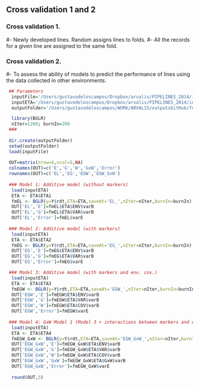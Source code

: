 ## Cross validation 1 and 2

### Cross validation 1.
 #- Newly developed lines. Random assigns lines to folds.
 #- All the records for a given line are assigned to the same fold.
 
### Cross validation 2. 
 #- To assess the ability of models to predict the performance of lines using the data collected in other environments.
 
```R
 ## Parameters
  inputFile='/Users/gustavodeloscampos/Dropbox/arvalis/PIPELINES_2014/input/standardized_data.RData'
  inputETA='/Users/gustavodeloscampos/Dropbox/arvalis/PIPELINES_2014/input/ETA.RData'
  outputFolder='/Users/gustavodeloscampos/WORK/ARVALIS/outputsGitHub/full_data_models/'

  library(BGLR)
  nIter=1200; burnIn=200
 ###
 
 dir.create(outputFolder) 
 setwd(outputFolder)
 load(inputFile)
 
 OUT=matrix(nrow=4,ncol=5,NA)
 colnames(OUT)=c('E','G','W','GxW','Error')
 rownames(OUT)=c('EL','EG','EGW','EGW_GxW')
 
 ### Model 1: Additive model (without markers)
  load(inputETA)
  ETA <- ETA$ETA1
  fmEL <- BGLR(y=Y$rdt,ETA=ETA,saveAt='EL_',nIter=nIter,burnIn=burnIn)
  OUT['EL','E']=fmEL$ETA$ENV$varB
  OUT['EL','G']=fmEL$ETA$VAR$varB
  OUT['EL','Error']=fmEL$varE
 
 ### Model 2: Additive model (with markers)
  load(inputETA)
  ETA <- ETA$ETA2
  fmEG <- BGLR(y=Y$rdt,ETA=ETA,saveAt='EG_',nIter=nIter,burnIn=burnIn)
  OUT['EG','E']=fmEG$ETA$ENV$varB
  OUT['EG','G']=fmEG$ETA$VAR$varB
  OUT['EG','Error']=fmEG$varE

 ### Model 3: Additive model (with markers and env. cov.)
  load(inputETA)
  ETA <- ETA$ETA3
  fmEGW <- BGLR(y=Y$rdt,ETA=ETA,saveAt='EGW_',nIter=nIter,burnIn=burnIn)
  OUT['EGW','E']=fmEGW$ETA$ENV$varB
  OUT['EGW','G']=fmEGW$ETA$VAR$varB
  OUT['EGW','W']=fmEGW$ETA$COV$varB
  OUT['EGW','Error']=fmEGW$varE
  
 ### Model 4: GxW Model 1 (Model 3 + interactions between markers and env. covariates)
  load(inputETA)
  ETA <- ETA$ETA4
  fmEGW_GxW <- BGLR(y=Y$rdt,ETA=ETA,saveAt='EGW_GxW_',nIter=nIter,burnIn=burnIn)
  OUT['EGW_GxW','E']=fmEGW_GxW$ETA$ENV$varB
  OUT['EGW_GxW','G']=fmEGW_GxW$ETA$VAR$varB
  OUT['EGW_GxW','W']=fmEGW_GxW$ETA$COV$varB
  OUT['EGW_GxW','GxW']=fmEGW_GxW$ETA$GxW$varB
  OUT['EGW_GxW','Error']=fmEGW_GxW$varE
  
  round(OUT,3)
```
